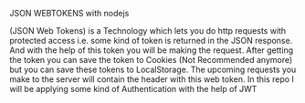 JSON WEBTOKENS with nodejs

 (JSON Web Tokens) is a Technology which lets you do http requests with protected access i.e. some kind of token is returned in the JSON response. And with the help of this token you will be making the request. After getting the token you can save the token to Cookies (Not Recommended anymore) but you can save these tokens to LocalStorage. The upcoming requests you make to the server will contain the header with this web token.
 In this repo I will be applying some kind of Authentication with the help of JWT